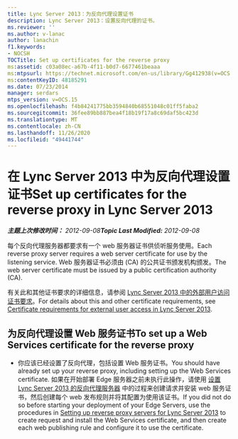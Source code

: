 ```yaml
---
title: Lync Server 2013：为反向代理设置证书
description: Lync Server 2013：设置反向代理的证书。
ms.reviewer: ''
ms.author: v-lanac
author: lanachin
f1.keywords:
- NOCSH
TOCTitle: Set up certificates for the reverse proxy
ms:assetid: c03a08ec-a67b-4f11-b0d7-6677461beaaa
ms:mtpsurl: https://technet.microsoft.com/en-us/library/Gg412938(v=OCS.15)
ms:contentKeyID: 48185291
ms.date: 07/23/2014
manager: serdars
mtps_version: v=OCS.15
ms.openlocfilehash: f4b84241775bb3594840b68551048c01ff5faba2
ms.sourcegitcommit: 36fee89bb887bea4f18b19f17a8c69daf5bc423d
ms.translationtype: MT
ms.contentlocale: zh-CN
ms.lasthandoff: 11/26/2020
ms.locfileid: "49441744"
---
```

# <a name="set-up-certificates-for-the-reverse-proxy-in-lync-server-2013"></a><span data-ttu-id="f5a32-103">在 Lync Server 2013 中为反向代理设置证书</span><span class="sxs-lookup"><span data-stu-id="f5a32-103">Set up certificates for the reverse proxy in Lync Server 2013</span></span>

<div data-xmlns="http://www.w3.org/1999/xhtml">

<div class="topic" data-xmlns="http://www.w3.org/1999/xhtml" data-msxsl="urn:schemas-microsoft-com:xslt" data-cs="https://msdn.microsoft.com/">

<div data-asp="https://msdn2.microsoft.com/asp">



</div>

<div id="mainSection">

<div id="mainBody"><span data-ttu-id="f5a32-104">

<span> </span></span><span class="sxs-lookup"><span data-stu-id="f5a32-104">

<span> </span></span></span>

<span data-ttu-id="f5a32-105">_**主题上次修改时间：** 2012-09-08_</span><span class="sxs-lookup"><span data-stu-id="f5a32-105">_**Topic Last Modified:** 2012-09-08_</span></span>

<span data-ttu-id="f5a32-106">每个反向代理服务器都要求有一个 web 服务器证书供侦听服务使用。</span><span class="sxs-lookup"><span data-stu-id="f5a32-106">Each reverse proxy server requires a web server certificate for use by the listening service.</span></span> <span data-ttu-id="f5a32-107">Web 服务器证书必须由 (CA) 的公共证书颁发机构颁发。</span><span class="sxs-lookup"><span data-stu-id="f5a32-107">The web server certificate must be issued by a public certification authority (CA).</span></span>

<span data-ttu-id="f5a32-108">有关此和其他证书要求的详细信息，请参阅 [Lync Server 2013 中的外部用户访问证书要求](lync-server-2013-certificate-requirements-for-external-user-access.md)。</span><span class="sxs-lookup"><span data-stu-id="f5a32-108">For details about this and other certificate requirements, see [Certificate requirements for external user access in Lync Server 2013](lync-server-2013-certificate-requirements-for-external-user-access.md).</span></span>

<div>

## <a name="to-set-up-a-web-services-certificate-for-the-reverse-proxy"></a><span data-ttu-id="f5a32-109">为反向代理设置 Web 服务证书</span><span class="sxs-lookup"><span data-stu-id="f5a32-109">To set up a Web Services certificate for the reverse proxy</span></span>

  - <span data-ttu-id="f5a32-110">你应该已经设置了反向代理，包括设置 Web 服务证书。</span><span class="sxs-lookup"><span data-stu-id="f5a32-110">You should have already set up your reverse proxy, including setting up the Web Services certificate.</span></span> <span data-ttu-id="f5a32-111">如果在开始部署 Edge 服务器之前未执行此操作，请使用 [设置 Lync Server 2013 的反向代理服务器](lync-server-2013-setting-up-reverse-proxy-servers.md) 中的过程来创建请求并安装 web 服务证书，然后创建每个 web 发布规则并将其配置为使用该证书。</span><span class="sxs-lookup"><span data-stu-id="f5a32-111">If you did not do so before starting your deployment of your Edge Servers, use the procedures in [Setting up reverse proxy servers for Lync Server 2013](lync-server-2013-setting-up-reverse-proxy-servers.md) to create request and install the Web Services certificate, and then create each web publishing rule and configure it to use the certificate.</span></span>

<span data-ttu-id="f5a32-112"></div>

</div>

<span> </span>

</div>

</div>

</span><span class="sxs-lookup"><span data-stu-id="f5a32-112"></div>

</div>

<span> </span>

</div>

</div>

</span></span></div>

